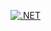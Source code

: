 [![.NET](https://github.com/aensidhe/rucenter-acme-challenge/actions/workflows/dotnet.yml/badge.svg)](https://github.com/aensidhe/rucenter-acme-challenge/actions/workflows/dotnet.yml)